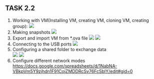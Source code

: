 
##                                                                TASK 2.2

1) Working with VM(Installing VM, creating VM, cloning VM, creating group):
  ![](images/VM1.png)
2) Making snapshots
  ![](images/VM2.png)
3) Export and import VM from *.ova file
  ![](images/VM3.png)
  ![](images/VM4.png)
4) Сonnecting to the USB ports
  ![](images/VM5.png)
5) Configuring a shared folder to exchange data  
  ![](images/VM6.png)
  ![](images/VM7.png)
6) Configure different network modes
https://docs.google.com/spreadsheets/d/1NabNA-VBkpVm5Y9zjhdn1F91CojZMDDRcSv76FcSblY/edit#gid=0
